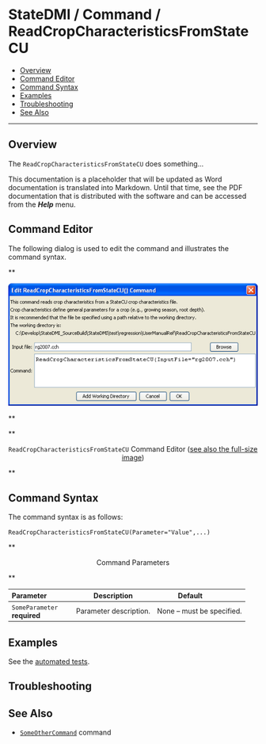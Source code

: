 # StateDMI / Command / ReadCropCharacteristicsFromStateCU #

* [Overview](#overview)
* [Command Editor](#command-editor)
* [Command Syntax](#command-syntax)
* [Examples](#examples)
* [Troubleshooting](#troubleshooting)
* [See Also](#see-also)

-------------------------

## Overview ##

The `ReadCropCharacteristicsFromStateCU` does something...

This documentation is a placeholder that will be updated as Word documentation is translated into Markdown.
Until that time, see the PDF documentation that is distributed with the software and can be accessed
from the ***Help*** menu.

## Command Editor ##

The following dialog is used to edit the command and illustrates the command syntax.

**<p style="text-align: center;">
![ReadCropCharacteristicsFromStateCU](ReadCropCharacteristicsFromStateCU.png)
</p>**

**<p style="text-align: center;">
`ReadCropCharacteristicsFromStateCU` Command Editor (<a href="../ReadCropCharacteristicsFromStateCU.png">see also the full-size image</a>)
</p>**

## Command Syntax ##

The command syntax is as follows:

```text
ReadCropCharacteristicsFromStateCU(Parameter="Value",...)
```
**<p style="text-align: center;">
Command Parameters
</p>**

| **Parameter**&nbsp;&nbsp;&nbsp;&nbsp;&nbsp;&nbsp;&nbsp;&nbsp;&nbsp;&nbsp;&nbsp;&nbsp; | **Description** | **Default**&nbsp;&nbsp;&nbsp;&nbsp;&nbsp;&nbsp;&nbsp;&nbsp;&nbsp;&nbsp; |
| --------------|-----------------|----------------- |
|`SomeParameter`<br>**required**|Parameter description.|None – must be specified.|

## Examples ##

See the [automated tests](https://github.com/OpenCDSS/cdss-app-statedmi-test/tree/master/test/regression/commands/ReadCropCharacteristicsFromStateCU).

## Troubleshooting ##

## See Also ##

* [`SomeOtherCommand`](../SomeOtherCommand/SomeOtherCommand) command
